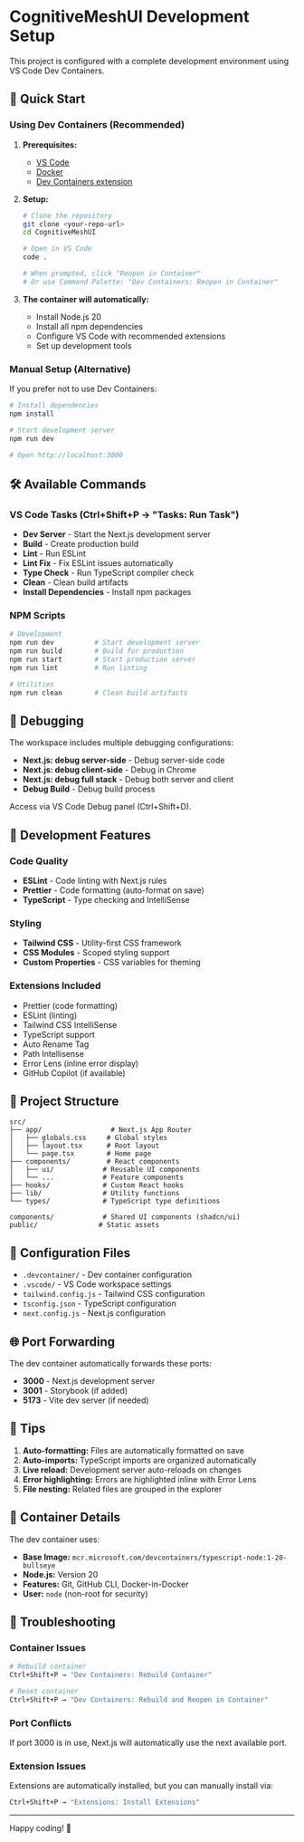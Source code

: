 # CognitiveMeshUI Development Setup

This project is configured with a complete development environment using VS Code Dev Containers.

## 🚀 Quick Start

### Using Dev Containers (Recommended)

1. **Prerequisites:**
   - [VS Code](https://code.visualstudio.com/)
   - [Docker](https://docker.com/get-started)
   - [Dev Containers extension](https://marketplace.visualstudio.com/items?itemName=ms-vscode-remote.remote-containers)

2. **Setup:**
   ```bash
   # Clone the repository
   git clone <your-repo-url>
   cd CognitiveMeshUI
   
   # Open in VS Code
   code .
   
   # When prompted, click "Reopen in Container"
   # Or use Command Palette: "Dev Containers: Reopen in Container"
   ```

3. **The container will automatically:**
   - Install Node.js 20
   - Install all npm dependencies
   - Configure VS Code with recommended extensions
   - Set up development tools

### Manual Setup (Alternative)

If you prefer not to use Dev Containers:

```bash
# Install dependencies
npm install

# Start development server
npm run dev

# Open http://localhost:3000
```

## 🛠️ Available Commands

### VS Code Tasks (Ctrl+Shift+P → "Tasks: Run Task")

- **Dev Server** - Start the Next.js development server
- **Build** - Create production build
- **Lint** - Run ESLint
- **Lint Fix** - Fix ESLint issues automatically
- **Type Check** - Run TypeScript compiler check
- **Clean** - Clean build artifacts
- **Install Dependencies** - Install npm packages

### NPM Scripts

```bash
# Development
npm run dev          # Start development server
npm run build        # Build for production
npm run start        # Start production server
npm run lint         # Run linting

# Utilities
npm run clean        # Clean build artifacts
```

## 🐛 Debugging

The workspace includes multiple debugging configurations:

- **Next.js: debug server-side** - Debug server-side code
- **Next.js: debug client-side** - Debug in Chrome
- **Next.js: debug full stack** - Debug both server and client
- **Debug Build** - Debug build process

Access via VS Code Debug panel (Ctrl+Shift+D).

## 🎨 Development Features

### Code Quality
- **ESLint** - Code linting with Next.js rules
- **Prettier** - Code formatting (auto-format on save)
- **TypeScript** - Type checking and IntelliSense

### Styling
- **Tailwind CSS** - Utility-first CSS framework
- **CSS Modules** - Scoped styling support
- **Custom Properties** - CSS variables for theming

### Extensions Included
- Prettier (code formatting)
- ESLint (linting)
- Tailwind CSS IntelliSense
- TypeScript support
- Auto Rename Tag
- Path Intellisense
- Error Lens (inline error display)
- GitHub Copilot (if available)

## 📁 Project Structure

```
src/
├── app/                 # Next.js App Router
│   ├── globals.css     # Global styles
│   ├── layout.tsx      # Root layout
│   └── page.tsx        # Home page
├── components/         # React components
│   ├── ui/            # Reusable UI components
│   └── ...            # Feature components
├── hooks/             # Custom React hooks
├── lib/               # Utility functions
└── types/             # TypeScript type definitions

components/            # Shared UI components (shadcn/ui)
public/               # Static assets
```

## 🔧 Configuration Files

- `.devcontainer/` - Dev container configuration
- `.vscode/` - VS Code workspace settings
- `tailwind.config.js` - Tailwind CSS configuration
- `tsconfig.json` - TypeScript configuration
- `next.config.js` - Next.js configuration

## 🌐 Port Forwarding

The dev container automatically forwards these ports:
- **3000** - Next.js development server
- **3001** - Storybook (if added)
- **5173** - Vite dev server (if needed)

## 🎯 Tips

1. **Auto-formatting:** Files are automatically formatted on save
2. **Auto-imports:** TypeScript imports are organized automatically
3. **Live reload:** Development server auto-reloads on changes
4. **Error highlighting:** Errors are highlighted inline with Error Lens
5. **File nesting:** Related files are grouped in the explorer

## 🐳 Container Details

The dev container uses:
- **Base Image:** `mcr.microsoft.com/devcontainers/typescript-node:1-20-bullseye`
- **Node.js:** Version 20
- **Features:** Git, GitHub CLI, Docker-in-Docker
- **User:** `node` (non-root for security)

## 🚨 Troubleshooting

### Container Issues
```bash
# Rebuild container
Ctrl+Shift+P → "Dev Containers: Rebuild Container"

# Reset container
Ctrl+Shift+P → "Dev Containers: Rebuild and Reopen in Container"
```

### Port Conflicts
If port 3000 is in use, Next.js will automatically use the next available port.

### Extension Issues
Extensions are automatically installed, but you can manually install via:
```bash
Ctrl+Shift+P → "Extensions: Install Extensions"
```

---

Happy coding! 🚀
